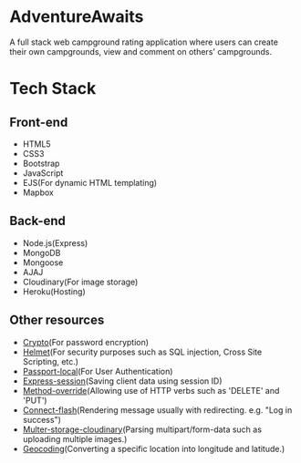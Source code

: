 # AdventureAwaits
A full stack web campground rating application where users can create their own campgrounds, view and comment on others' campgrounds.
# Tech Stack
## Front-end
  * HTML5
  * CSS3
  * Bootstrap
  * JavaScript
  * EJS(For dynamic HTML templating)
  * Mapbox
## Back-end
  * Node.js(Express)
  * MongoDB
  * Mongoose
  * AJAJ
  * Cloudinary(For image storage)
  * Heroku(Hosting)
## Other resources
  * [Crypto](https://nodejs.org/api/crypto.html#crypto_crypto)(For password encryption)
  * [Helmet](https://helmetjs.github.io/)(For security purposes such as SQL injection, Cross Site Scripting, etc.)
  * [Passport-local](https://github.com/jaredhanson/passport-local#passport-local)(For User Authentication)
  * [Express-session](https://github.com/expressjs/session#express-session)(Saving client data using session ID)
  * [Method-override](https://github.com/expressjs/method-override#method-override)(Allowing use of HTTP verbs such as 'DELETE' and 'PUT')
  * [Connect-flash](https://github.com/jaredhanson/connect-flash)(Rendering message usually with redirecting. e.g. "Log in success")
  * [Multer-storage-cloudinary](https://github.com/affanshahid/multer-storage-cloudinary)(Parsing multipart/form-data such as uploading multiple images.)
  * [Geocoding](https://github.com/mapbox/mapbox-sdk-js/blob/main/docs/services.md#geocoding)(Converting a specific location into longitude and latitude.)
  
